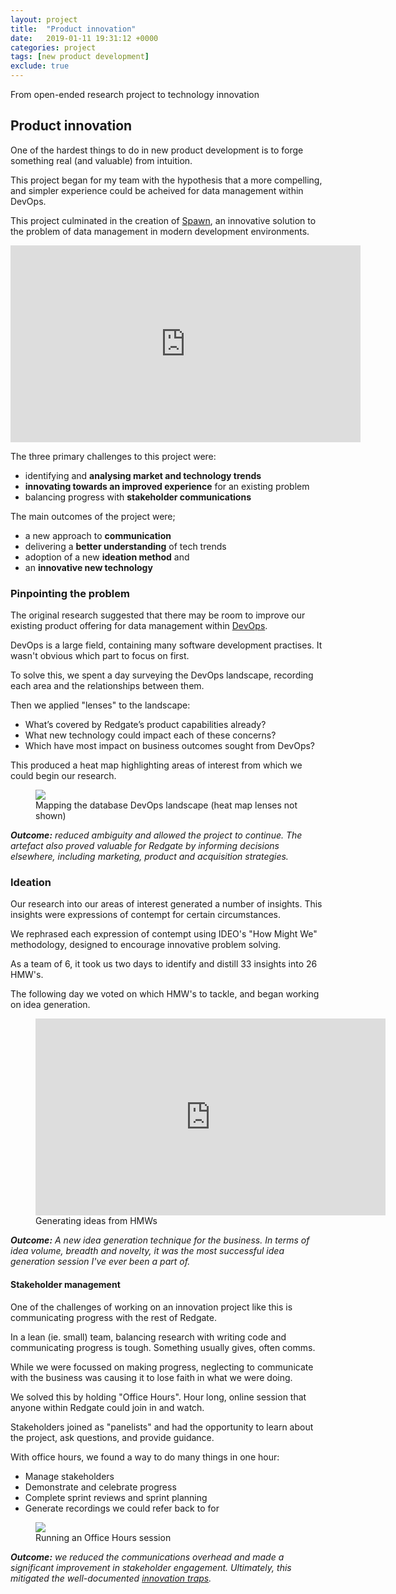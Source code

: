 ```yaml
---
layout: project
title:  "Product innovation"
date:   2019-01-11 19:31:12 +0000
categories: project
tags: [new product development] 
exclude: true
---
```


From open-ended research project to technology innovation

## Product innovation

One of the hardest things to do in new product development is to forge something real (and valuable) from intuition.

This project began for my team with the hypothesis that a more compelling, and simpler experience could be acheived for data management within DevOps.

This project culminated in the creation of [Spawn](https://spawn.cc), an innovative solution to the problem of data management in modern development environments. 

<p>
<iframe width="560" height="315" src="https://www.youtube.com/embed/58BGDmrHsEQ" frameborder="0" allow="accelerometer; autoplay; encrypted-media; gyroscope; picture-in-picture" allowfullscreen></iframe>
</p>

The three primary challenges to this project were:

+ identifying and **analysing market and technology trends**
+ **innovating towards an improved experience** for an existing problem 
+ balancing progress with **stakeholder communications**

The main outcomes of the project were;

+ a new approach to **communication**
+ delivering a  **better understanding** of tech trends 
+ adoption of a new **ideation method** and 
+ an **innovative new technology**

### Pinpointing the problem

The original research suggested that there may be room to improve our existing product offering for data management within [DevOps](https://aws.amazon.com/devops/what-is-devops/).

DevOps is a large field, containing many software development practises. It wasn't obvious which part to focus on first.  

To solve this, we spent a day surveying the DevOps landscape, recording each area and the relationships between them.

Then we applied "lenses" to the landscape:

+ What’s covered by Redgate’s product capabilities already?
+ What new technology could impact each of these concerns?
+ Which have most impact on business outcomes sought from DevOps?  

This produced a heat map highlighting areas of interest from which we could begin our research.

<figure>
<img src="{{ site.baseurl }}/images/mapping-devops.png">
<figcaption>Mapping the database DevOps landscape (heat map lenses not shown)</figcaption>
</figure>

***Outcome:** reduced ambiguity and allowed the project to continue. The artefact also proved valuable for Redgate by informing decisions elsewhere, including marketing, product and acquisition strategies.* 

### Ideation

Our research into our areas of interest generated a number of insights. This insights were expressions of contempt for certain circumstances. 

We rephrased each expression of contempt using IDEO's "How Might We" methodology, designed to encourage innovative problem solving.

As a team of 6, it took us two days to identify and distill 33 insights into 26 HMW's.

The following day we voted on which HMW's to tackle, and began working on idea generation.

<figure>
<iframe width="560" height="315" src="https://www.youtube.com/embed/Zx1R2LCHjnw" frameborder="0" allow="accelerometer; autoplay; encrypted-media; gyroscope; picture-in-picture" allowfullscreen></iframe>
<figcaption>Generating ideas from HMWs
</figcaption>
</figure>

***Outcome:** A new idea generation technique for the business. In terms of idea volume, breadth and novelty, it was the most successful idea generation session I've ever been a part of.*

#### Stakeholder management

One of the challenges of working on an innovation project like this is communicating progress with the rest of Redgate.

In a lean (ie. small) team, balancing research with writing code and communicating progress is tough. Something usually gives, often comms. 

While we were focussed on making progress, neglecting to communicate with the business was causing it to lose faith in what we were doing. 

We solved this by holding "Office Hours". Hour long, online session that anyone within Redgate could join in and watch. 

Stakeholders joined as "panelists" and had the opportunity to learn about the project, ask questions, and provide guidance.

With office hours, we found a way to do many things in one hour:

+ Manage stakeholders
+ Demonstrate and celebrate progress
+ Complete sprint reviews and sprint planning
+ Generate recordings we could refer back to for

<figure>
<img src="{{ site.baseurl }}/images/office-hours.png">
<figcaption>Running an Office Hours session
</figcaption>
</figure>

***Outcome:** we reduced the communications overhead and made a significant improvement in stakeholder engagement. Ultimately, this mitigated the well-documented [innovation traps](https://hbr.org/2006/11/innovation-the-classic-traps).*

